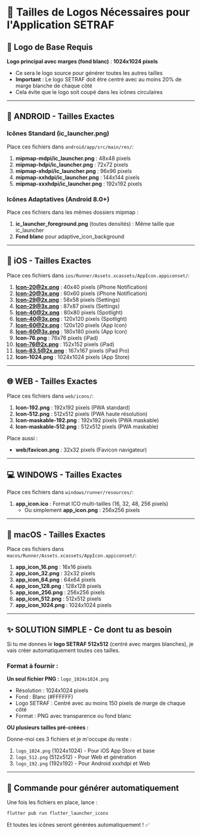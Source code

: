 # 📐 Tailles de Logos Nécessaires pour l'Application SETRAF

## 🎯 Logo de Base Requis

**Logo principal avec marges (fond blanc)** : **1024x1024 pixels**
- Ce sera le logo source pour générer toutes les autres tailles
- **Important** : Le logo SETRAF doit être centré avec au moins 20% de marge blanche de chaque côté
- Cela évite que le logo soit coupé dans les icônes circulaires

---

## 📱 **ANDROID** - Tailles Exactes

### Icônes Standard (ic_launcher.png)
Place ces fichiers dans `android/app/src/main/res/`:

1. **mipmap-mdpi/ic_launcher.png** : 48x48 pixels
2. **mipmap-hdpi/ic_launcher.png** : 72x72 pixels
3. **mipmap-xhdpi/ic_launcher.png** : 96x96 pixels
4. **mipmap-xxhdpi/ic_launcher.png** : 144x144 pixels
5. **mipmap-xxxhdpi/ic_launcher.png** : 192x192 pixels

### Icônes Adaptatives (Android 8.0+)
Place ces fichiers dans les mêmes dossiers mipmap :

1. **ic_launcher_foreground.png** (toutes densités) : Même taille que ic_launcher
2. **Fond blanc** pour adaptive_icon_background

---

## 🍎 **iOS** - Tailles Exactes

Place ces fichiers dans `ios/Runner/Assets.xcassets/AppIcon.appiconset/`:

1. **Icon-20@2x.png** : 40x40 pixels (iPhone Notification)
2. **Icon-20@3x.png** : 60x60 pixels (iPhone Notification)
3. **Icon-29@2x.png** : 58x58 pixels (Settings)
4. **Icon-29@3x.png** : 87x87 pixels (Settings)
5. **Icon-40@2x.png** : 80x80 pixels (Spotlight)
6. **Icon-40@3x.png** : 120x120 pixels (Spotlight)
7. **Icon-60@2x.png** : 120x120 pixels (App Icon)
8. **Icon-60@3x.png** : 180x180 pixels (App Icon)
9. **Icon-76.png** : 76x76 pixels (iPad)
10. **Icon-76@2x.png** : 152x152 pixels (iPad)
11. **Icon-83.5@2x.png** : 167x167 pixels (iPad Pro)
12. **Icon-1024.png** : 1024x1024 pixels (App Store)

---

## 🌐 **WEB** - Tailles Exactes

Place ces fichiers dans `web/icons/`:

1. **Icon-192.png** : 192x192 pixels (PWA standard)
2. **Icon-512.png** : 512x512 pixels (PWA haute résolution)
3. **Icon-maskable-192.png** : 192x192 pixels (PWA maskable)
4. **Icon-maskable-512.png** : 512x512 pixels (PWA maskable)

Place aussi :
- **web/favicon.png** : 32x32 pixels (Favicon navigateur)

---

## 💻 **WINDOWS** - Tailles Exactes

Place ces fichiers dans `windows/runner/resources/`:

1. **app_icon.ico** : Format ICO multi-tailles (16, 32, 48, 256 pixels)
   - Ou simplement **app_icon.png** : 256x256 pixels

---

## 🍎 **macOS** - Tailles Exactes

Place ces fichiers dans `macos/Runner/Assets.xcassets/AppIcon.appiconset/`:

1. **app_icon_16.png** : 16x16 pixels
2. **app_icon_32.png** : 32x32 pixels
3. **app_icon_64.png** : 64x64 pixels
4. **app_icon_128.png** : 128x128 pixels
5. **app_icon_256.png** : 256x256 pixels
6. **app_icon_512.png** : 512x512 pixels
7. **app_icon_1024.png** : 1024x1024 pixels

---

## ✨ **SOLUTION SIMPLE - Ce dont tu as besoin**

Si tu me donnes le **logo SETRAF 512x512** (centré avec marges blanches), je vais créer automatiquement toutes ces tailles.

### **Format à fournir** :

**Un seul fichier PNG :** `logo_1024x1024.png`
- Résolution : 1024x1024 pixels
- Fond : Blanc (#FFFFFF)
- Logo SETRAF : Centré avec au moins 150 pixels de marge de chaque côté
- Format : PNG avec transparence ou fond blanc

**OU plusieurs tailles pré-créées :**

Donne-moi ces 3 fichiers et je m'occupe du reste :
1. `logo_1024.png` (1024x1024) - Pour iOS App Store et base
2. `logo_512.png` (512x512) - Pour Web et génération
3. `logo_192.png` (192x192) - Pour Android xxxhdpi et Web

---

## 🚀 Commande pour générer automatiquement

Une fois les fichiers en place, lance :

```bash
flutter pub run flutter_launcher_icons
```

Et toutes les icônes seront générées automatiquement ! ✅
